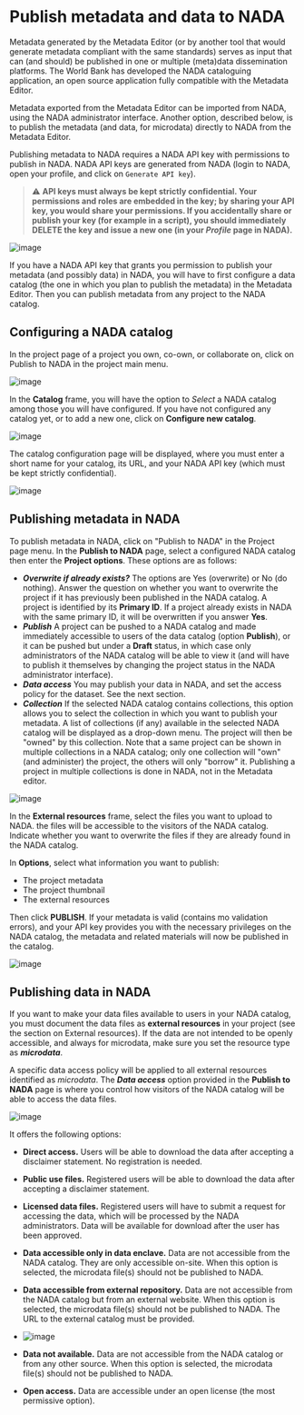 # Publish metadata and data to NADA

Metadata generated by the Metadata Editor (or by another tool that would generate metadata compliant with the same standards) serves as input that can (and should) be published in one or multiple (meta)data dissemination platforms. The World Bank has developed the NADA cataloguing application, an open source application fully compatible with the Metadata Editor.

Metadata exported from the Metadata Editor can be imported from NADA, using the NADA administrator interface. Another option, described below, is to publish the metadata (and data, for microdata) directly to NADA from the Metadata Editor.

Publishing metadata to NADA requires a NADA API key with permissions to publish in NADA. NADA API keys are generated from NADA (login to NADA, open your profile, and click on `Generate API key`).

> ⚠️ **API keys must always be kept strictly confidential. Your permissions and roles are embedded in the key; by sharing your API key, you would share your permissions. If you accidentally share or publish your key (for example in a script), you should immediately DELETE the key and issue a new one (in your *Profile* page in NADA).**

![image](img/ME_UG_v1-0-0_publish_to_nada_generate_api_key.png)

If you have a NADA API key that grants you permission to publish your metadata (and possibly data) in NADA, you will have to first configure a data catalog (the one in which you plan to publish the metadata) in the Metadata Editor. Then you can publish metadata from any project to the NADA catalog.


## Configuring a NADA catalog

In the project page of a project you own, co-own, or collaborate on, click on Publish to NADA in the project main menu. 

![image](img/ME_UG_v1-0-0_publish_to_nada_menu_publish.png)

In the **Catalog** frame, you will have the option to *Select* a NADA catalog among those you will have configured. If you have not configured any catalog yet, or to add a new one, click on **Configure new catalog**.

![image](img/ME_UG_v1-0-0_publish_to_nada_configure_link.png)

The catalog configuration page will be displayed, where you must enter a short name for your catalog, its URL, and your NADA API key (which must be kept strictly confidential). 

![image](img/ME_UG_v1-0-0_publish_to_nada_configure_new_catalog.png)


## Publishing metadata in NADA

To publish metadata in NADA, click on "Publish to NADA" in the Project page menu. In the **Publish to NADA** page, select a configured NADA catalog then enter the **Project options**. These options are as follows:
- ***Overwrite if already exists?*** The options are Yes (overwrite) or No (do nothing). Answer the question on whether you want to overwrite the project if it has previously been published in the NADA catalog. A project is identified by its **Primary ID**. If a project already exists in NADA with the same primary ID, it will be overwritten if you answer **Yes**.  
- ***Publish*** A project can be pushed to a NADA catalog and made immediately accessible to users of the data catalog (option **Publish**), or it can be pushed but under a **Draft** status, in which case only administrators of the NADA catalog will be able to view it (and will have to publish it themselves by changing the project status in the NADA administrator interface).
- ***Data access*** You may publish your data in NADA, and set the access policy for the dataset. See the next section.
- ***Collection*** If the selected NADA catalog contains collections, this option allows you to select the collection in which you want to publish your metadata. A list of collections (if any) available in the selected NADA catalog will be displayed as a drop-down menu. The project will then be "owned" by this collection. Note that a same project can be shown in multiple collections in a NADA catalog; only one collection will "own" (and administer) the project, the others will only "borrow" it. Publishing a project in multiple collections is done in NADA, not in the Metadata editor.  

![image](img/ME_UG_v1-0-0_publish_to_nada_publish_frame_1.png)

In the **External resources** frame, select the files you want to upload to NADA. the files will be accessible to the visitors of the NADA catalog. Indicate whether you want to overwrite the files if they are already found in the NADA catalog.

In **Options**, select what information you want to publish:
- The project metadata
- The project thumbnail
- The external resources

Then click **PUBLISH**. If your metadata is valid (contains mo validation errors), and your API key provides you with the necessary privileges on the NADA catalog, the metadata and related materials will now be published in the catalog. 
  
![image](img/ME_UG_v1-0-0_publish_to_nada_publish_frame_2.png)


## Publishing data in NADA

If you want to make your data files available to users in your NADA catalog, you must document the data files as **external resources** in your project (see the section on External resources). If the data are not intended to be openly accessible, and always for microdata, make sure you set the resource type as ***microdata***.  

A specific data access policy will be applied to all external resources identified as *microdata*. The ***Data access*** option provided in the **Publish to NADA** page is where you control how visitors of the NADA catalog will be able to access the data files. 

![image](img/ME_UG_v1-0-0_publish_to_nada_data_access_options.png)

It offers the following options:
- **Direct access.** Users will be able to download the data after accepting a disclaimer statement. No registration is needed.
- **Public use files.** Registered users will be able to download the data after accepting a disclaimer statement. 
- **Licensed data files.** Registered users will have to submit a request for accessing the data, which will be processed by the NADA administrators. Data will be available for download after the user has been approved.
- **Data accessible only in data enclave.** Data are not accessible from the NADA catalog. They are only accessible on-site. When this option is selected, the microdata file(s) should not be published to NADA.
- **Data accessible from external repository.** Data are not accessible from the NADA catalog but from an external website. When this option is selected, the microdata file(s) should not be published to NADA. The URL to the external catalog must be provided.
- 
  ![image](img/ME_UG_v1-0-0_publish_to_nada_data_access_external_repository.png)
  
- **Data not available.** Data are not accessible from the NADA catalog or from any other source. When this option is selected, the microdata file(s) should not be published to NADA.
- **Open access.** Data are accessible under an open license (the most permissive option).






